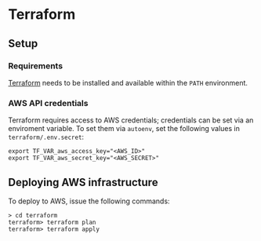 # Terraform

## Setup

### Requirements

[Terraform](https://terraform.io) needs to be installed and available within the `PATH` environment. 

### AWS API credentials

Terraform requires access to AWS credentials; credentials can be set via an enviroment variable. To set them via `autoenv`, set the following values in `terraform/.env.secret`: 

```
export TF_VAR_aws_access_key="<AWS_ID>"
export TF_VAR_aws_secret_key="<AWS_SECRET>"
```   
 
## Deploying AWS infrastructure

To deploy to AWS, issue the following commands:

```
> cd terraform
terraform> terraform plan
terraform> terraform apply
```   
    
